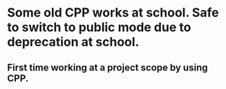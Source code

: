 # Some old CPP works at school. Safe to switch to public mode due to deprecation at school.
## First time working at a project scope by using CPP. 

